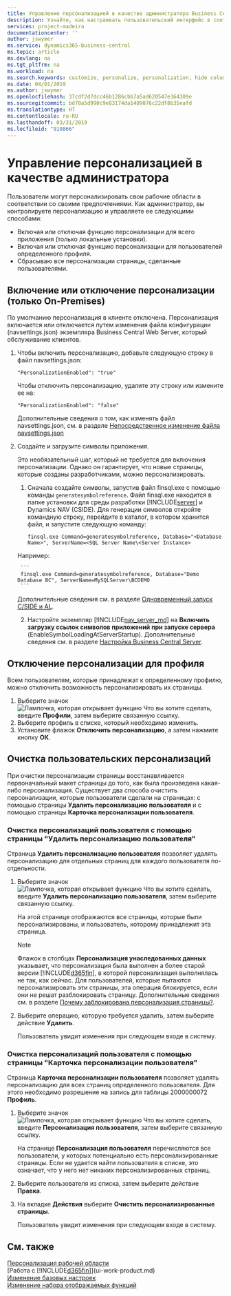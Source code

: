 ```yaml
---
title: Управление персонализацией в качестве администратора Business Central | Microsoft Docs
description: Узнайте, как настраивать пользовательский интерфейс в соответствии с вашим способом работы.
services: project-madeira
documentationcenter: ''
author: jswymer
ms.service: dynamics365-business-central
ms.topic: article
ms.devlang: na
ms.tgt_pltfrm: na
ms.workload: na
ms.search.keywords: customize, personalize, personalization, hide columns, remove fields, move fields
ms.date: 04/01/2019
ms.author: jswymer
ms.openlocfilehash: 37cdf2d7dcc46b1286cbb7a5ad620547e364309e
ms.sourcegitcommit: bd78a5d990c9e83174da1409076c22df8b35eafd
ms.translationtype: HT
ms.contentlocale: ru-RU
ms.lasthandoff: 03/31/2019
ms.locfileid: "910866"
---
```

# <a name="managing-personalization-as-an-administrator"></a>Управление персонализацией в качестве администратора

 Пользователи могут персонализировать свои рабочие области в соответствии со своими предпочтениями. Как администратор, вы контролируете персонализацию и управляете ее следующими способами:

-   Включая или отключая функцию персонализации для всего приложения (только локальные установки).
-   Включая или отключая функцию персонализации для пользователей определенного профиля.
-   Сбрасываю все персонализации страницы, сделанные пользователями.

## <a name="EnablePersonalization"></a>Включение или отключение персонализации (только On-Premises)

По умолчанию персонализация в клиенте отключена. Персонализация включается или отключается путем изменения файла конфигурации (navsettings.json) экземпляра Business Central Web Server, который обслуживание клиентов.

1. Чтобы включить персонализацию, добавьте следующую строку в файл navsettings.json:

    ```
    "PersonalizationEnabled": "true"
    ```

    Чтобы отключить персонализацию, удалите эту строку или измените ее на:

    ```
    "PersonalizationEnabled": "false"
    ```

    Дополнительные сведения о том, как изменять файл navsettings.json, см. в разделе [Непосредственное изменение файла navsettings.json](https://docs.microsoft.com/en-us/dynamics365/business-central/dev-itpro/administration/configure-web-server?branch=master#Settings)

2. Создайте и загрузите символы приложения.

    Это необязательный шаг, который не требуется для включения персонализации. Однако он гарантирует, что новые страницы, которые созданы разработчиками, можно персонализировать.

    1. Сначала создайте символы, запустив файл finsql.exe с помощью команды `generatesymbolreference`. Файл finsql.exe находится в папке установки для среды разработки [!INCLUDE[server](includes/server.md)] и Dynamics NAV (CSIDE). Для генерации символов откройте командную строку, перейдите в каталог, в котором хранится файл, и запустите следующую команду:

        ```
        finsql.exe Command=generatesymbolreference, Database="<Database Name>", ServerName=<SQL Server Name\<Server Instance>
        ```
    Например:

        ```
        finsql.exe Command=generatesymbolreference, Database="Demo Database BC", ServerName=MySQLServer\BCDEMO
        ```

    Дополнительные сведения см. в разделе [Одновременный запуск C/SIDE и AL](https://docs.microsoft.com/en-us/dynamics365/business-central/dev-itpro/developer/devenv-running-cside-and-al-side-by-side).

    2. Настройте экземпляр [!INCLUDE[nav_server_md](includes/nav_server_md.md)] на **Включить загрузку ссылок символов приложений при запуске сервера** (EnableSymbolLoadingAtServerStartup). Дополнительные сведения см. в разделе [Настройка Business Central Server](https://docs.microsoft.com/en-us/dynamics365/business-central/dev-itpro/administration/configure-server-instance#development-settings).

## <a name="to-disable-personalization-for-a-profile"></a>Отключение персонализации для профиля

Всем пользователям, которые принадлежат к определенному профилю, можно отключить возможность персонализировать их страницы.

1. Выберите значок ![Лампочка, которая открывает функцию Что вы хотите сделать](media/ui-search/search_small.png "Что вы хотите сделать"), введите **Профили**, затем выберите связанную ссылку.
2. Выберите профиль в списке, который необходимо изменить.
3. Установите флажок **Отключить персонализацию**, а затем нажмите кнопку **ОК**.

## <a name="to-clear-user-personalizations"></a>Очистка пользовательских персонализаций

При очистки персонализации страницы восстанавливается первоначальный макет страницы до того, как была произведена какая-либо персонализация. Существует два способа очистить персонализации, которые пользователи сделали на страницах: с помощью страницы **Удалить персонализацию пользователя** и с помощью страницы **Карточка персонализации пользователя**.

### <a name="to-clear-user-personalizations-by-using-the-delete-user-personalization-page"></a>Очистка персонализаций пользователя с помощью страницы "Удалить персонализацию пользователя"

Страница **Удалить персонализацию пользователя** позволяет удалять персонализацию для отдельных страниц для каждого пользователя по-отдельности.

1. Выберите значок ![Лампочка, которая открывает функцию Что вы хотите сделать](media/ui-search/search_small.png "Что вы хотите сделать"), введите **Удалить персонализацию пользователя**, затем выберите связанную ссылку.

    На этой странице отображаются все страницы, которые были персонализированы, и пользователь, которому принадлежит эта страница.

    >[!NOTE]
    > Флажок в столбцах **Персонализация унаследованных данных** указывает, что персонализация была выполнен а более старой версии [!INCLUDE[d365fin](includes/d365fin_md.md)], в которой персонализация выполнялась не так, как сейчас. Для пользователей, которые пытаются персонализировать эти страницы, эта операция блокируется, если они не решат разблокировать страницу. Дополнительные сведения см. в разделе [Почему заблокирована персонализация страницы?](ui-personalization-locked.md).

2. Выберите операцию, которую требуется удалить, затем выберите действие **Удалить**.

    Пользователь увидит изменения при следующем входе в систему.

### <a name="to-clear-user-personalizations-by-using-the-user-personalization-card-page"></a>Очистка персонализаций пользователя с помощью страницы "Карточка персонализации пользователя"

Страница **Карточка персонализации пользователя** позволяет удалять персонализацию для всех страниц определенного пользователя. Для этого необходимо разрешение на запись для таблицы 2000000072 **Профиль**.

1. Выберите значок ![Лампочка, которая открывает функцию Что вы хотите сделать](media/ui-search/search_small.png "Что вы хотите сделать"), введите **Персонализация пользователя**, затем выберите связанную ссылку.

    На странице **Персонализация пользователя** перечисляются все пользователи, у которых потенциально есть персонализированные страницы. Если не удается найти пользователя в списке, это означает, что у него нет никаких персонализированных страниц.

2. Выберите пользователя из списка, затем выберите действие **Правка**.

3. На вкладке **Действия** выберите **Очистить персонализированные страницы**.

    Пользователь увидит изменения при следующем входе в систему.

## <a name="see-also"></a>См. также
[Персонализация рабочей области](ui-personalization-user.md)  
[Работа с [!INCLUDE[d365fin](includes/d365fin_md.md)]](ui-work-product.md)  
[Изменение базовых настроек](ui-change-basic-settings.md)  
[Изменение набора отображаемых функций](ui-experiences.md)  
